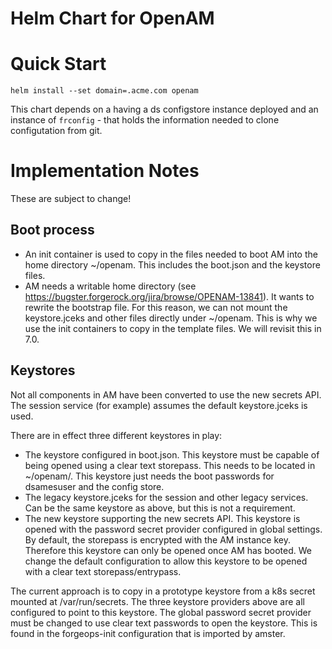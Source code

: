 # Helm Chart for OpenAM 

# Quick Start

`helm install --set domain=.acme.com openam`

This chart depends on a having a ds configstore instance deployed and an instance of `frconfig` - that holds
the information needed to clone configutation from git.


# Implementation Notes

These are subject to change!

## Boot process

* An init container is used to copy in the files needed to boot AM into the home directory ~/openam. This includes the boot.json
  and the keystore files.
* AM needs a writable home directory (see https://bugster.forgerock.org/jira/browse/OPENAM-13841). It wants to
  rewrite the bootstrap file. For this reason, we can not mount the keystore.jceks and other files directly under ~/openam. This is why we use the init containers to copy in the template files. We will revisit this in 7.0.

 ## Keystores

Not all components in AM have been converted to use the new secrets API.  The session service (for example) assumes
 the default keystore.jceks is used. 
 
 There are in effect three different keystores in play:

* The keystore configured in boot.json. This keystore must be capable of being opened using a clear text storepass. This 
  needs to be located in ~/openam/. This keystore just needs the boot passwords for dsamesuser and the config store.
* The legacy keystore.jceks for the session and other legacy services. Can be the same keystore as above, but this is not a requirement.
* The new keystore supporting the new secrets API. This keystore is opened with the password secret provider configured in global settings. By default, the storepass is encrypted with the AM instance key. Therefore this keystore can only be opened once AM has booted. We change the default configuration to allow this keystore to be opened with a clear text storepass/entrypass.

The current approach is to copy in a prototype keystore from a k8s secret mounted at /var/run/secrets. The three keystore providers above
are all configured to point to this keystore.  The global password secret provider must be changed to use clear text passwords to open the 
keystore. This is found in the forgeops-init configuration that is imported by amster.



